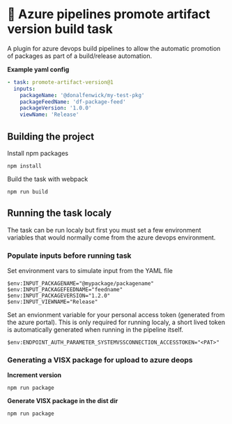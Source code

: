 # 🚀 Azure pipelines promote artifact version build task

A plugin for azure devops build pipelines to allow the automatic promotion of packages as part of a build/release automation.

**Example yaml config**
```yaml
- task: promote-artifact-version@1
  inputs:
    packageName: '@donalfenwick/my-test-pkg'
    packageFeedName: 'df-package-feed'
    packageVersion: '1.0.0'
    viewName: 'Release'
```

## Building the project

Install npm packages
```
npm install
```

Build the task with webpack
```
npm run build
```

## Running the task localy

The task can be run localy but first you must set a few environment variables that would normally come from the azure devops environment.

### Populate inputs before running task
Set environment vars to simulate input from the YAML file
```
$env:INPUT_PACKAGENAME="@mypackage/packagename"
$env:INPUT_PACKAGEFEEDNAME="feedname"
$env:INPUT_PACKAGEVERSION="1.2.0"
$env:INPUT_VIEWNAME="Release"
```

Set an envionment variable for your personal access token (generated from the azure portal).
This is only required for running localy, a short lived token is automatically generated when running in the pipeline itself.

```
$env:ENDPOINT_AUTH_PARAMETER_SYSTEMVSSCONNECTION_ACCESSTOKEN="<PAT>"
```

### Generating a VISX package for upload to azure deops

**Increment version**
```
npm run package
```

**Generate VISX package in the dist dir**
```
npm run package
```

